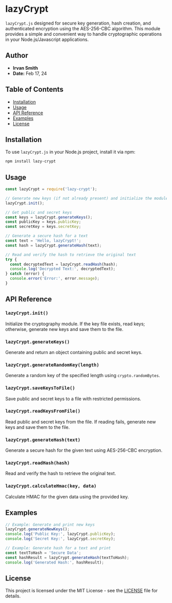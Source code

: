 # lazyCrypt

`lazyCrypt.js` designed for secure key generation, hash creation, and authenticated encryption using the AES-256-CBC algorithm. This module provides a simple and convenient way to handle cryptographic operations in your Node.js/Javascript applications.

## Author

- **Irvan Smith**
- **Date:** Feb 17, 24

## Table of Contents

- [Installation](#installation)
- [Usage](#usage)
- [API Reference](#api-reference)
- [Examples](#examples)
- [License](#license)

## Installation

To use `lazyCrypt.js` in your Node.js project, install it via npm:

```bash
npm install lazy-crypt
```

## Usage

```javascript
const lazyCrypt = require('lazy-crypt');

// Generate new keys (if not already present) and initialize the module
lazyCrypt.init();

// Get public and secret keys
const keys = lazyCrypt.generateKeys();
const publicKey = keys.publicKey;
const secretKey = keys.secretKey;

// Generate a secure hash for a text
const text = 'Hello, lazyCrypt!';
const hash = lazyCrypt.generateHash(text);

// Read and verify the hash to retrieve the original text
try {
  const decryptedText = lazyCrypt.readHash(hash);
  console.log('Decrypted Text:', decryptedText);
} catch (error) {
  console.error('Error:', error.message);
}
```

## API Reference

### `lazyCrypt.init()`

Initialize the cryptography module. If the key file exists, read keys; otherwise, generate new keys and save them to the file.

### `lazyCrypt.generateKeys()`

Generate and return an object containing public and secret keys.

### `lazyCrypt.generateRandomKey(length)`

Generate a random key of the specified length using `crypto.randomBytes`.

### `lazyCrypt.saveKeysToFile()`

Save public and secret keys to a file with restricted permissions.

### `lazyCrypt.readKeysFromFile()`

Read public and secret keys from the file. If reading fails, generate new keys and save them to the file.

### `lazyCrypt.generateHash(text)`

Generate a secure hash for the given text using AES-256-CBC encryption.

### `lazyCrypt.readHash(hash)`

Read and verify the hash to retrieve the original text.

### `lazyCrypt.calculateHmac(key, data)`

Calculate HMAC for the given data using the provided key.

## Examples

```javascript
// Example: Generate and print new keys
lazyCrypt.generateNewKeys();
console.log('Public Key:', lazyCrypt.publicKey);
console.log('Secret Key:', lazyCrypt.secretKey);
```

```javascript
// Example: Generate hash for a text and print
const textToHash = 'Secure Data';
const hashResult = lazyCrypt.generateHash(textToHash);
console.log('Generated Hash:', hashResult);
```

## License

This project is licensed under the MIT License - see the [LICENSE](LICENSE) file for details.
